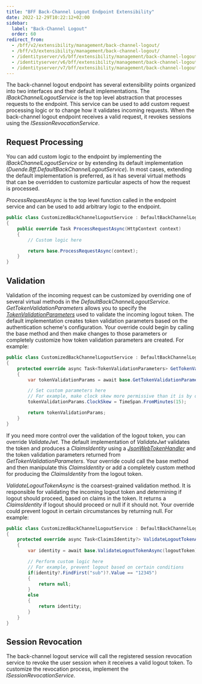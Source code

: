 ```yaml
---
title: "BFF Back-Channel Logout Endpoint Extensibility"
date: 2022-12-29T10:22:12+02:00
sidebar:
  label: "Back-Channel Logout"
  order: 60
redirect_from:
  - /bff/v2/extensibility/management/back-channel-logout/
  - /bff/v3/extensibility/management/back-channel-logout/
  - /identityserver/v5/bff/extensibility/management/back-channel-logout/
  - /identityserver/v6/bff/extensibility/management/back-channel-logout/
  - /identityserver/v7/bff/extensibility/management/back-channel-logout/
---
```


The back-channel logout endpoint has several extensibility points organized into two interfaces and their default implementations. The *IBackChannelLogoutService* is the top level abstraction that processes requests to the endpoint. This service can be used to add custom request processing logic or to change how it validates incoming requests. When the back-channel logout endpoint receives a valid request, it revokes sessions using the *ISessionRevocationService*. 

## Request Processing
You can add custom logic to the endpoint by implementing the *IBackChannelLogoutService* or by extending its default implementation (*Duende.Bff.DefaultBackChannelLogoutService*). In most cases, extending the default implementation is preferred, as it has several virtual methods that can be overridden to customize particular aspects of how the request is processed.

*ProcessRequestAsync* is the top level function called in the endpoint service and can be used to add arbitrary logic to the endpoint.

```csharp
public class CustomizedBackChannelLogoutService : DefaultBackChannelLogoutService
{
    public override Task ProcessRequestAsync(HttpContext context)
    {
        // Custom logic here

        return base.ProcessRequestAsync(context);
    }
}
```

## Validation

Validation of the incoming request can be customized by overriding one of several virtual methods in the *DefaultBackChannelLogoutService*. *GetTokenValidationParameters* allows you to specify the *[TokenValidationParameters](https://learn.microsoft.com/en-us/dotnet/API/microsoft.identitymodel.tokens.tokenvalidationparameters?view=azure-dotnet)* used to validate the incoming logout token. The default implementation creates token validation parameters based on the authentication scheme's configuration. Your override could begin by calling the base method and then make changes to those parameters or completely customize how token validation parameters are created. For example:

```csharp
public class CustomizedBackChannelLogoutService : DefaultBackChannelLogoutService
{
    protected override async Task<TokenValidationParameters> GetTokenValidationParameters()
    {
        var tokenValidationParams = await base.GetTokenValidationParameters();

        // Set custom parameters here
        // For example, make clock skew more permissive than it is by default:
        tokenValidationParams.ClockSkew = TimeSpan.FromMinutes(15);

        return tokenValidationParams;
    }
}
```
If you need more control over the validation of the logout token, you can override *ValidateJwt*. The default implementation of *ValidateJwt* validates the token and produces a *ClaimsIdentity* using a *[JsonWebTokenHandler](https://github.com/AzureAD/azure-activedirectory-identitymodel-extensions-for-dotnet/wiki/ValidatingTokens)* and the token validation parameters returned from *GetTokenValidationParameters*. Your override could call the base method and then manipulate this *ClaimsIdentity* or add a completely custom method for producing the *ClaimsIdentity* from the logout token.

*ValidateLogoutTokenAsync* is the coarsest-grained validation method. It is responsible for validating the incoming logout token and determining if logout should proceed, based on claims in the token. It returns a *ClaimsIdentity* if logout should proceed or null if it should not. Your override could prevent logout in certain circumstances by returning null. For example:

```csharp
public class CustomizedBackChannelLogoutService : DefaultBackChannelLogoutService
{
    protected override async Task<ClaimsIdentity?> ValidateLogoutTokenAsync(string logoutToken)
    {
        var identity = await base.ValidateLogoutTokenAsync(logoutToken);

        // Perform custom logic here
        // For example, prevent logout based on certain conditions
        if(identity?.FindFirst("sub")?.Value == "12345") 
        {
            return null;
        } 
        else 
        {
            return identity;
        }
    }
}
```

## Session Revocation
The back-channel logout service will call the registered session revocation service to revoke the user session when it receives a valid logout token. To customize the revocation process, implement the *ISessionRevocationService*. 
